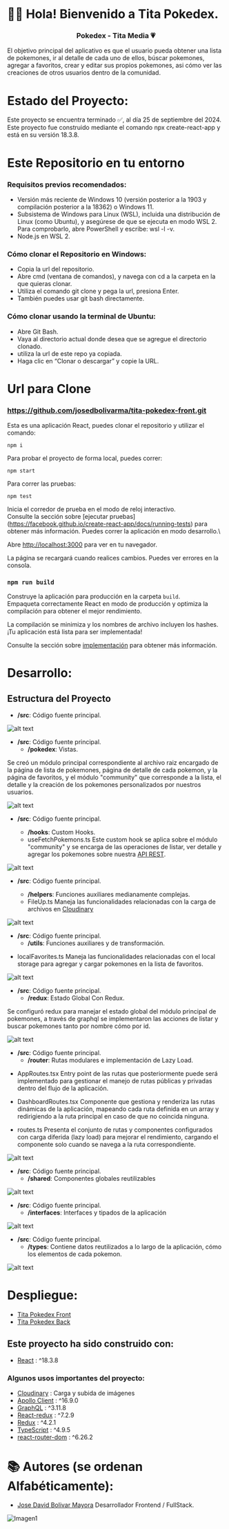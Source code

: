 # 👋🏼 Hola! Bienvenido a Tita Pokedex.

<h3 align="center"><strong>Pokedex - Tita Media 💗</strong></h3>

El objetivo principal del aplicativo es que el usuario pueda obtener una lista de pokemones, ir al detalle de cada uno de ellos, búscar pokemones, agregar a favoritos, crear y editar sus propios pokemones, asi cómo ver las creaciones de otros usuarios dentro de la comunidad.

# Estado del Proyecto:

Este proyecto se encuentra terminado ✅, al día 25 de septiembre del 2024. Este proyecto fue construido mediante el comando npx create-react-app y está en su versión 18.3.8.

# Este Repositorio en tu entorno

### Requisitos previos recomendados:

-  Versión más reciente de Windows 10 (versión posterior a la 1903 y compilación posterior a la 18362) o Windows 11.
-  Subsistema de Windows para Linux (WSL), incluida una distribución de Linux (como Ubuntu), y asegúrese de que se ejecuta en modo WSL 2. Para comprobarlo, abre PowerShell y escribe: wsl -l -v.
-   Node.js en WSL 2.

### Cómo clonar el Repositorio en Windows:

- Copia la url del repositorio.
- Abre cmd (ventana de comandos), y navega con cd a la carpeta en la que quieras clonar.
- Utiliza el comando git clone y pega la url, presiona Enter.
- También puedes usar git bash directamente.

### Cómo clonar usando la terminal de Ubuntu:

- Abre Git Bash.
- Vaya al directorio actual donde desea que se agregue el directorio clonado.
- utiliza la url de este repo ya copiada.
- Haga clic en “Clonar o descargar” y copie la URL.

# Url para Clone

### https://github.com/josedbolivarma/tita-pokedex-front.git

Esta es una aplicación React, puedes clonar el repositorio y utilizar el comando:

```
npm i
```

Para probar el proyecto de forma local, puedes correr:

```
npm start
```
Para correr las pruebas:

```
npm test
```
Inicia el corredor de prueba en el modo de reloj interactivo.\
Consulte la sección sobre [ejecutar pruebas] (https://facebook.github.io/create-react-app/docs/running-tests) para obtener más información.
Puedes correr la aplicación en modo desarrollo.\

Abre [http://localhost:3000](http://localhost:3000) para ver en tu navegador.


La página se recargará cuando realices cambios. Puedes ver errores en la consola.

### `npm run build`

Construye la aplicación para producción en la carpeta `build`.\
Empaqueta correctamente React en modo de producción y optimiza la compilación para obtener el mejor rendimiento.

La compilación se minimiza y los nombres de archivo incluyen los hashes.\
¡Tu aplicación está lista para ser implementada!

Consulte la sección sobre [implementación](https://facebook.github.io/create-react-app/docs/deployment) para obtener más información.

# Desarrollo:

## Estructura del Proyecto

- **/src**: Código fuente principal.

![alt text](image.png)

- **/src**: Código fuente principal.
  - **/pokedex**: Vistas.

Se creó un módulo principal correspondiente al archivo raiz encargado de la página de lista de pokemones, página de detalle de cada pokemon, y la página de favoritos, y el módulo "community" que corresponde a la lista, el detalle y la creación de los pokemones personalizados por nuestros usuarios.

![alt text](image-1.png)

- **/src**: Código fuente principal.
  - **/hooks**: Custom Hooks.

  * useFetchPokemons.ts
    Este custom hook se aplica sobre el módulo "community" y se encarga de las operaciones de listar, ver detalle y agregar los pokemones sobre nuestra [API REST](https://tita-pokedex-back-production.up.railway.app/).

![alt text](image-4.png)

- **/src**: Código fuente principal.
  - **/helpers**: Funciones auxiliares medianamente complejas.

  * FileUp.ts
    Maneja las funcionalidades relacionadas con la carga de archivos en [Cloudinary](https://cloudinary.com/)

![alt text](image-5.png)

- **/src**: Código fuente principal.
  - **/utils**: Funciones auxiliares y de transformación.

* localFavorites.ts
  Maneja las funcionalidades relacionadas con el local storage para agregar y cargar pokemones en la lista de favoritos.

![alt text](image-6.png)

- **/src**: Código fuente principal.
  - **/redux**: Estado Global Con Redux.

Se configuró redux para manejar el estado global del módulo principal de pokemones, a través de graphql se implementaron las acciones de listar y buscar pokemones tanto por nombre cómo por id.

![alt text](image-2.png)


- **/src**: Código fuente principal.
  - **/router**: Rutas modulares e implementación de Lazy Load.

 * AppRoutes.tsx 
     Entry point de las rutas que posteriormente puede será implementado para gestionar el manejo de rutas públicas y privadas dentro del flujo de la aplicación.

 * DashboardRoutes.tsx 
     Componente que gestiona y renderiza las rutas dinámicas de la aplicación, mapeando cada ruta definida en un array y redirigiendo a la ruta principal en caso de que no coincida ninguna.

 * routes.ts 
     Presenta el conjunto de rutas y componentes configurados con carga diferida (lazy load) para mejorar el rendimiento, cargando el componente solo cuando se navega a la ruta correspondiente.


![alt text](image-10.png)

- **/src**: Código fuente principal.
  - **/shared**: Componentes globales reutilizables

![alt text](image-7.png)

- **/src**: Código fuente principal.
  - **/interfaces**: Interfaces y tipados de la aplicación

![alt text](image-8.png)

- **/src**: Código fuente principal.
  - **/types**: Contiene datos reutilizados a lo largo de la aplicación, cómo los elementos de cada pokemon.

![alt text](image-9.png)

# Despliegue:

- [Tita Pokedex Front](https://tita-pokedex-front.vercel.app/)
- [Tita Pokedex Back](https://tita-pokedex-back-production.up.railway.app/)

## Este proyecto ha sido construido con:

* [React](https://es.reactjs.org/) : ^18.3.8

### Algunos usos importantes del proyecto:

* [Cloudinary](https://cloudinary.com/) : Carga y subida de imágenes
* [Apollo Client](https://www.apollographql.com/docs/react/) : ^16.9.0
* [GraphQL](https://graphql.org/) : ^3.11.8
* [React-redux](https://react-redux.js.org/) : ^7.2.9 
* [Redux](https://es.redux.js.org/) : ^4.2.1 
* [TypeScript](https://www.typescriptlang.org/) : ^4.9.5
* [react-router-dom](https://v5.reactrouter.com/web/guides/quick-start) : ^6.26.2



# 📚 Autores (se ordenan Alfabéticamente):

- [Jose David Bolivar Mayora](https://github.com/josedbolivarma) Desarrollador Frontend / FullStack. 

![Imagen1](https://res.cloudinary.com/duzncuogi/image/upload/v1727196398/tita-pokedex/assets/icons/ash_kechum_qitr01.png)

